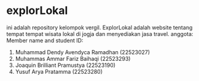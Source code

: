 # explorLokal
ini adalah repository kelompok vergil. ExplorLokal adalah website tentang tempat tempat wisata lokal di jogja dan menyediakan jasa travel.
anggota: 
Member name and student ID:
1. Muhammad Dendy Avendyca Ramadhan (22523027) 
2. Muhammas Ammar Fariz Baihaqi (22523293) 
3. Joaquin​ Brilliant Pramustya (22523190)
5. Yusuf Arya Pratamma (22523280)
